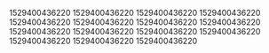 1529400436220
1529400436220
1529400436220
1529400436220
1529400436220
1529400436220
1529400436220
1529400436220
1529400436220
1529400436220
1529400436220
1529400436220
1529400436220
1529400436220
1529400436220